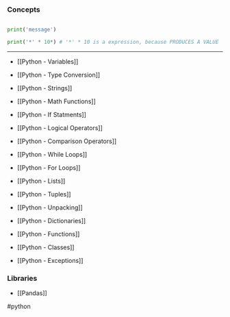 ### Concepts

```python

print('message')

print('*' * 10*) # '*' * 10 is a expression, because PRODUCES A VALUE

```

<hr>

* [[Python - Variables]]

* [[Python - Type Conversion]]

* [[Python - Strings]]

* [[Python - Math Functions]]

* [[Python - If Statments]]

* [[Python - Logical Operators]]

* [[Python - Comparison Operators]]

* [[Python - While Loops]]

* [[Python - For Loops]]

* [[Python - Lists]]

* [[Python - Tuples]]

* [[Python - Unpacking]] 

* [[Python - Dictionaries]]

* [[Python - Functions]]

* [[Python - Classes]]

* [[Python - Exceptions]] 

### Libraries

* [[Pandas]]

#python

